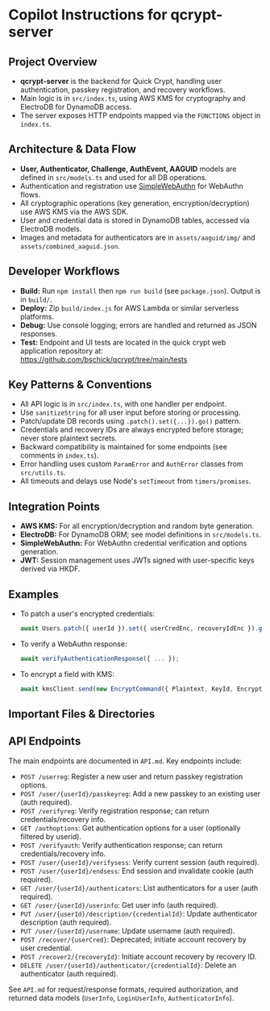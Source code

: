 # Copilot Instructions for qcrypt-server

## Project Overview
- **qcrypt-server** is the backend for Quick Crypt, handling user authentication, passkey registration, and recovery workflows.
- Main logic is in `src/index.ts`, using AWS KMS for cryptography and ElectroDB for DynamoDB access.
- The server exposes HTTP endpoints mapped via the `FUNCTIONS` object in `index.ts`.

## Architecture & Data Flow
- **User, Authenticator, Challenge, AuthEvent, AAGUID** models are defined in `src/models.ts` and used for all DB operations.
- Authentication and registration use [SimpleWebAuthn](https://github.com/MasterKale/SimpleWebAuthn) for WebAuthn flows.
- All cryptographic operations (key generation, encryption/decryption) use AWS KMS via the AWS SDK.
- User and credential data is stored in DynamoDB tables, accessed via ElectroDB models.
- Images and metadata for authenticators are in `assets/aaguid/img/` and `assets/combined_aaguid.json`.

## Developer Workflows
- **Build:** Run `npm install` then `npm run build` (see `package.json`). Output is in `build/`.
- **Deploy:** Zip `build/index.js` for AWS Lambda or similar serverless platforms.
- **Debug:** Use console logging; errors are handled and returned as JSON responses.
- **Test:** Endpoint and UI tests are located in the quick crypt web application repository at:
https://github.com/bschick/qcrypt/tree/main/tests

## Key Patterns & Conventions
- All API logic is in `src/index.ts`, with one handler per endpoint.
- Use `sanitizeString` for all user input before storing or processing.
- Patch/update DB records using `.patch().set({...}).go()` pattern.
- Credentials and recovery IDs are always encrypted before storage; never store plaintext secrets.
- Backward compatibility is maintained for some endpoints (see comments in `index.ts`).
- Error handling uses custom `ParamError` and `AuthError` classes from `src/utils.ts`.
- All timeouts and delays use Node's `setTimeout` from `timers/promises`.

## Integration Points
- **AWS KMS:** For all encryption/decryption and random byte generation.
- **ElectroDB:** For DynamoDB ORM; see model definitions in `src/models.ts`.
- **SimpleWebAuthn:** For WebAuthn credential verification and options generation.
- **JWT:** Session management uses JWTs signed with user-specific keys derived via HKDF.

## Examples
- To patch a user's encrypted credentials:
  ```typescript
  await Users.patch({ userId }).set({ userCredEnc, recoveryIdEnc }).go();
  ```
- To verify a WebAuthn response:
  ```typescript
  await verifyAuthenticationResponse({ ... });
  ```
- To encrypt a field with KMS:
  ```typescript
  await kmsClient.send(new EncryptCommand({ Plaintext, KeyId, EncryptionContext }));
  ```

## Important Files & Directories

## API Endpoints
The main endpoints are documented in `API.md`. Key endpoints include:

- `POST /userreg`: Register a new user and return passkey registration options.
- `POST /user/{userId}/passkeyreg`: Add a new passkey to an existing user (auth required).
- `POST /verifyreg`: Verify registration response; can return credentials/recovery info.
- `GET /authoptions`: Get authentication options for a user (optionally filtered by userid).
- `POST /verifyauth`: Verify authentication response; can return credentials/recovery info.
- `POST /user/{userId}/verifysess`: Verify current session (auth required).
- `POST /user/{userId}/endsess`: End session and invalidate cookie (auth required).
- `GET /user/{userId}/authenticators`: List authenticators for a user (auth required).
- `GET /user/{userId}/userinfo`: Get user info (auth required).
- `PUT /user/{userId}/description/{credentialId}`: Update authenticator description (auth required).
- `PUT /user/{userId}/username`: Update username (auth required).
- `POST /recover/{userCred}`: Deprecated; initiate account recovery by user credential.
- `POST /recover2/{recoveryId}`: Initiate account recovery by recovery ID.
- `DELETE /user/{userId}/authenticator/{credentialId}`: Delete an authenticator (auth required).


See `API.md` for request/response formats, required authorization, and returned data models (`UserInfo`, `LoginUserInfo`, `AuthenticatorInfo`).

